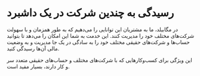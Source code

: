 # رسیدگی به چندین شرکت در یک داشبرد

در مگابیلد، ما به مشتریان این توانایی را می‌دهیم که به طور همزمان و با سهولت شرکت‌های مختلف خود را مدیریت کنند. این خدمت به شما این امکان را می‌دهد تا بتوانید حساب‌ها و شرکت‌های حقیقی مختلف خود را به سادگی در یک جا مدیریت و به وضعیت مالی آن‌ها رسیدگی کنید.

این ویژگی برای کسب‌وکارهایی که با شرکت‌های مختلف و حساب‌های حقیقی متعدد سر و کار دارند، بسیار مفید است.